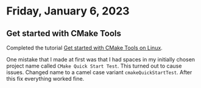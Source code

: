 # Friday, January 6, 2023

## Get started with CMake Tools

Completed the tutorial [Get started with CMake Tools on Linux](https://code.visualstudio.com/docs/cpp/CMake-linux).

One mistake that I made at first was that I had spaces in my initially chosen project name called `CMake Quick Start Test`. This turned out to cause issues. Changed name to a camel case variant `cmakeQuickStartTest`. After this fix everything worked fine.
